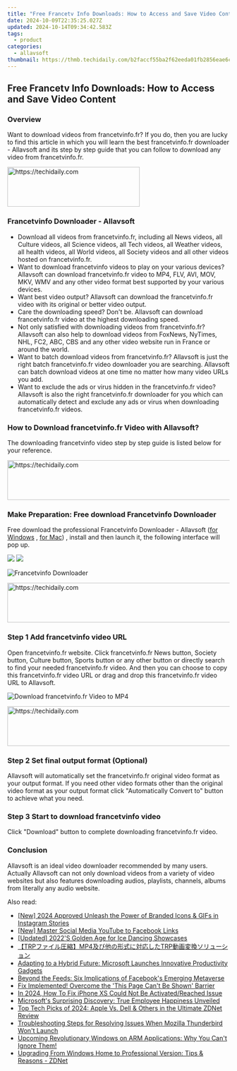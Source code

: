 ```yaml
---
title: "Free Francetv Info Downloads: How to Access and Save Video Content"
date: 2024-10-09T22:35:25.027Z
updated: 2024-10-14T09:34:42.583Z
tags:
  - product
categories:
  - allavsoft
thumbnail: https://thmb.techidaily.com/b2faccf55ba2f62eeda01fb2856eae6cf952310d841c8d8317d40b9a309e6901.jpg
---
```


## Free Francetv Info Downloads: How to Access and Save Video Content

### Overview

Want to download videos from francetvinfo.fr? If you do, then you are lucky to find this article in which you will learn the best francetvinfo.fr downloader - Allavsoft and its step by step guide that you can follow to download any video from francetvinfo.fr.

<!-- affiliate ads begin -->
<a href="https://aidotcom.pxf.io/c/5597632/2129041/19576" target="_top" id="2129041">
  <img src="//a.impactradius-go.com/display-ad/19576-2129041" border="0" alt="https://techidaily.com" width="300" height="90"/>
</a>
<img height="0" width="0" src="https://aidotcom.pxf.io/i/5597632/2129041/19576" style="position:absolute;visibility:hidden;" border="0" />
<!-- affiliate ads end -->

### Francetvinfo Downloader - Allavsoft

* Download all videos from francetvinfo.fr, including all News videos, all Culture videos, all Science videos, all Tech videos, all Weather videos, all health videos, all World videos, all Society videos and all other videos hosted on francetvinfo.fr.
* Want to download francetvinfo videos to play on your various devices? Allavsoft can download francetvinfo.fr video to MP4, FLV, AVI, MOV, MKV, WMV and any other video format best supported by your various devices.
* Want best video output? Allavsoft can download the francetvinfo.fr video with its original or better video output.
* Care the downloading speed? Don't be. Allavsoft can download francetvinfo.fr video at the highest downloading speed.
* Not only satisfied with downloading videos from francetvinfo.fr? Allavsoft can also help to download videos from FoxNews, NyTimes, NHL, FC2, ABC, CBS and any other video website run in France or around the world.
* Want to batch download videos from francetvinfo.fr? Allavsoft is just the right batch francetvinfo.fr video downloader you are searching. Allavsoft can batch download videos at one time no matter how many video URLs you add.
* Want to exclude the ads or virus hidden in the francetvinfo.fr video? Allavsoft is also the right francetvinfo.fr downloader for you which can automatically detect and exclude any ads or virus when downloading francetvinfo.fr videos.

### How to Download francetvinfo.fr Video with Allavsoft?

The downloading francetvinfo video step by step guide is listed below for your reference.

<!-- affiliate ads begin -->
<a href="https://aligracehair.sjv.io/c/5597632/1938698/19272" target="_top" id="1938698">
  <img src="//a.impactradius-go.com/display-ad/19272-1938698" border="0" alt="https://techidaily.com" width="728" height="90"/>
</a>
<img height="0" width="0" src="https://aligracehair.sjv.io/i/5597632/1938698/19272" style="position:absolute;visibility:hidden;" border="0" />
<!-- affiliate ads end -->

### Make Preparation: Free download Francetvinfo Downloader

Free download the professional Francetvinfo Downloader - Allavsoft ([for Windows](https://tools.techidaily.com/allavsoft/products/) , [for Mac](https://tools.techidaily.com/allavsoft/products/)) , install and then launch it, the following interface will pop up.

[![](https://www.allavsoft.com/how-to/../images/how-to/free-download-win.jpg)](https://tools.techidaily.com/allavsoft/products/) [![](https://www.allavsoft.com/how-to/../images/how-to/free-download-mac.jpg)](https://tools.techidaily.com/allavsoft/products/)

![Francetvinfo Downloader](https://www.allavsoft.com/how-to/../images/allavsoft/screen-shot-600.jpg)

<!-- affiliate ads begin -->
<a href="https://imp.i110150.net/c/5597632/798165/11305" target="_top" id="798165">
  <img src="//a.impactradius-go.com/display-ad/11305-798165" border="0" alt="https://techidaily.com" width="728" height="90"/>
</a>
<img height="0" width="0" src="https://imp.i110150.net/i/5597632/798165/11305" style="position:absolute;visibility:hidden;" border="0" />
<!-- affiliate ads end -->

### Step 1 Add francetvinfo video URL

Open francetvinfo.fr website. Click francetvinfo.fr News button, Society button, Culture button, Sports button or any other button or directly search to find your needed francetvinfo.fr video. And then you can choose to copy this francetvinfo.fr video URL or drag and drop this francetvinfo.fr video URL to Allavsoft.

![Download francetvinfo.fr Video to MP4](https://www.allavsoft.com/how-to/../images/how-to/download-rtmp-video/download-rtmp-video.jpg)

<!-- affiliate ads begin -->
<a href="https://aligracehair.sjv.io/c/5597632/2047351/19272" target="_top" id="2047351">
  <img src="//a.impactradius-go.com/display-ad/19272-2047351" border="0" alt="https://techidaily.com" width="728" height="90"/>
</a>
<img height="0" width="0" src="https://aligracehair.sjv.io/i/5597632/2047351/19272" style="position:absolute;visibility:hidden;" border="0" />
<!-- affiliate ads end -->

### Step 2 Set final output format (Optional)

Allavsoft will automatically set the francetvinfo.fr original video format as your output format. If you need other video formats other than the original video format as your output format click "Automatically Convert to" button to achieve what you need.

### Step 3 Start to download francetvinfo video

Click "Download" button to complete downloading francetvinfo.fr video.

### Conclusion

Allavsoft is an ideal video downloader recommended by many users. Actually Allavsoft can not only download videos from a variety of video websites but also features downloading audios, playlists, channels, albums from literally any audio website.

<ins class="adsbygoogle"
     style="display:block"
     data-ad-format="autorelaxed"
     data-ad-client="ca-pub-7571918770474297"
     data-ad-slot="1223367746"></ins>

<ins class="adsbygoogle"
     style="display:block"
     data-ad-client="ca-pub-7571918770474297"
     data-ad-slot="8358498916"
     data-ad-format="auto"
     data-full-width-responsive="true"></ins>

<span class="atpl-alsoreadstyle">Also read:</span>
<div><ul>
<li><a href="https://instagram-video-recordings.techidaily.com/new-2024-approved-unleash-the-power-of-branded-icons-and-gifs-in-instagram-stories/"><u>[New] 2024 Approved Unleash the Power of Branded Icons & GIFs in Instagram Stories</u></a></li>
<li><a href="https://facebook-clips.techidaily.com/new-master-social-media-youtube-to-facebook-links/"><u>[New] Master Social Media YouTube to Facebook Links</u></a></li>
<li><a href="https://fox-blue.techidaily.com/updated-2022s-golden-age-for-ice-dancing-showcases/"><u>[Updated] 2022'S Golden Age for Ice Dancing Showcases</u></a></li>
<li><a href="https://win-howtos.techidaily.com/trpmp4trp/"><u>【TRPファイル圧縮】MP4及び他の形式に対応したTRP動画変換ソリューション</u></a></li>
<li><a href="https://win-info.techidaily.com/adapting-to-a-hybrid-future-microsoft-launches-innovative-productivity-gadgets/"><u>Adapting to a Hybrid Future: Microsoft Launches Innovative Productivity Gadgets</u></a></li>
<li><a href="https://facebook.techidaily.com/beyond-the-feeds-six-implications-of-facebooks-emerging-metaverse/"><u>Beyond the Feeds: Six Implications of Facebook's Emerging Metaverse</u></a></li>
<li><a href="https://common-error.techidaily.com/fix-implemented-overcome-the-this-page-cant-be-shown-barrier/"><u>Fix Implemented! Overcome the 'This Page Can't Be Shown' Barrier</u></a></li>
<li><a href="https://activate-lock.techidaily.com/in-2024-how-to-fix-iphone-xs-could-not-be-activatedreached-issue-by-drfone-ios/"><u>In 2024, How To Fix iPhone XS Could Not Be Activated/Reached Issue</u></a></li>
<li><a href="https://win-info.techidaily.com/microsofts-surprising-discovery-true-employee-happiness-unveiled/"><u>Microsoft's Surprising Discovery: True Employee Happiness Unveiled</u></a></li>
<li><a href="https://win-info.techidaily.com/top-tech-picks-of-2024-apple-vs-dell-and-others-in-the-ultimate-zdnet-review/"><u>Top Tech Picks of 2024: Apple Vs. Dell & Others in the Ultimate ZDNet Review</u></a></li>
<li><a href="https://tech-recovery.techidaily.com/troubleshooting-steps-for-resolving-issues-when-mozilla-thunderbird-wont-launch/"><u>Troubleshooting Steps for Resolving Issues When Mozilla Thunderbird Won't Launch</u></a></li>
<li><a href="https://win-info.techidaily.com/upcoming-revolutionary-windows-on-arm-applications-why-you-cant-ignore-them/"><u>Upcoming Revolutionary Windows on ARM Applications: Why You Can't Ignore Them!</u></a></li>
<li><a href="https://win-info.techidaily.com/upgrading-from-windows-home-to-professional-version-tips-and-reasons-zdnet/"><u>Upgrading From Windows Home to Professional Version: Tips & Reasons - ZDNet</u></a></li>
</ul></div>

